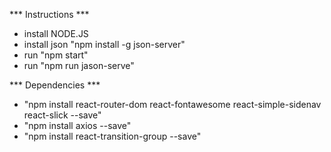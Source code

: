 *** Instructions ***

- install NODE.JS
- install json "npm install -g json-server"
- run "npm start"
- run "npm run jason-serve"

*** Dependencies ***
- "npm install react-router-dom react-fontawesome react-simple-sidenav react-slick --save"
- "npm install axios --save"
- "npm install react-transition-group --save"